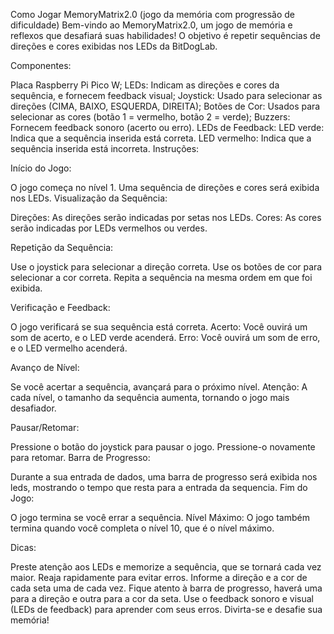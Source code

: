 Como Jogar MemoryMatrix2.0 (jogo da memória com progressão de dificuldade)
Bem-vindo ao MemoryMatrix2.0, um jogo de memória e reflexos que desafiará suas habilidades! O objetivo é repetir sequências de direções e cores exibidas nos LEDs da BitDogLab.

Componentes:

Placa Raspberry Pi Pico W;
LEDs: Indicam as direções e cores da sequência, e fornecem feedback visual;
Joystick: Usado para selecionar as direções (CIMA, BAIXO, ESQUERDA, DIREITA);
Botões de Cor: Usados para selecionar as cores (botão 1 = vermelho, botão 2 = verde);
Buzzers: Fornecem feedback sonoro (acerto ou erro).
LEDs de Feedback:
LED verde: Indica que a sequência inserida está correta.
LED vermelho: Indica que a sequência inserida está incorreta.
Instruções:

Início do Jogo:

O jogo começa no nível 1.
Uma sequência de direções e cores será exibida nos LEDs.
Visualização da Sequência:

Direções: As direções serão indicadas por setas nos LEDs.
Cores: As cores serão indicadas por LEDs vermelhos ou verdes.

Repetição da Sequência:

Use o joystick para selecionar a direção correta.
Use os botões de cor para selecionar a cor correta.
Repita a sequência na mesma ordem em que foi exibida.

Verificação e Feedback:

O jogo verificará se sua sequência está correta.
Acerto: Você ouvirá um som de acerto, e o LED verde acenderá.
Erro: Você ouvirá um som de erro, e o LED vermelho acenderá.

Avanço de Nível:

Se você acertar a sequência, avançará para o próximo nível.
Atenção: A cada nível, o tamanho da sequência aumenta, tornando o jogo mais desafiador.

Pausar/Retomar:

Pressione o botão do joystick para pausar o jogo.
Pressione-o novamente para retomar.
Barra de Progresso:

Durante a sua entrada de dados, uma barra de progresso será exibida nos leds, mostrando o tempo que resta para a entrada da sequencia.
Fim do Jogo:

O jogo termina se você errar a sequência.
Nível Máximo: O jogo também termina quando você completa o nível 10, que é o nível máximo.

Dicas:

Preste atenção aos LEDs e memorize a sequência, que se tornará cada vez maior.
Reaja rapidamente para evitar erros.
Informe a direção e a cor de cada seta uma de cada vez.
Fique atento à barra de progresso, haverá uma para a direção e outra para a cor da seta.
Use o feedback sonoro e visual (LEDs de feedback) para aprender com seus erros.
Divirta-se e desafie sua memória!
